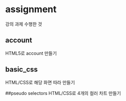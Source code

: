 # assignment
강의 과제 수행한 것

## account
HTML5로 account 만들기 

## basic_css
HTML/CSS로 해당 화면 따라 만들기

##pseudo selectors
HTML/CSS로 4개의 컬러 차트 만들기
